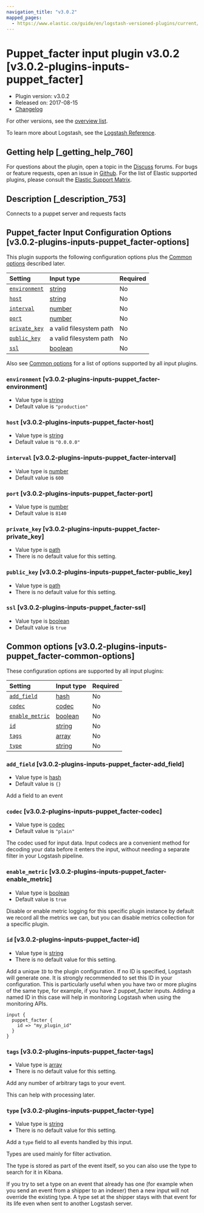 ```yaml
---
navigation_title: "v3.0.2"
mapped_pages:
  - https://www.elastic.co/guide/en/logstash-versioned-plugins/current/v3.0.2-plugins-inputs-puppet_facter.html
---
```


# Puppet_facter input plugin v3.0.2 [v3.0.2-plugins-inputs-puppet_facter]

* Plugin version: v3.0.2
* Released on: 2017-08-15
* [Changelog](https://github.com/logstash-plugins/logstash-input-puppet_facter/blob/v3.0.2/CHANGELOG.md)

For other versions, see the [overview list](input-puppet_facter-index.md).

To learn more about Logstash, see the [Logstash Reference](https://www.elastic.co/guide/en/logstash/current/index.html).

## Getting help [_getting_help_760]

For questions about the plugin, open a topic in the [Discuss](http://discuss.elastic.co) forums. For bugs or feature requests, open an issue in [Github](https://github.com/logstash-plugins/logstash-input-puppet_facter). For the list of Elastic supported plugins, please consult the [Elastic Support Matrix](https://www.elastic.co/support/matrix#matrix_logstash_plugins).

## Description [_description_753]

Connects to a puppet server and requests facts

## Puppet_facter Input Configuration Options [v3.0.2-plugins-inputs-puppet_facter-options]

This plugin supports the following configuration options plus the [Common options](v3-0-2-plugins-inputs-puppet_facter.md#v3.0.2-plugins-inputs-puppet_facter-common-options) described later.

| Setting | Input type | Required |
| :- | :- | :- |
| [`environment`](v3-0-2-plugins-inputs-puppet_facter.md#v3.0.2-plugins-inputs-puppet_facter-environment) | [string](/lsr/value-types.md#string) | No |
| [`host`](v3-0-2-plugins-inputs-puppet_facter.md#v3.0.2-plugins-inputs-puppet_facter-host) | [string](/lsr/value-types.md#string) | No |
| [`interval`](v3-0-2-plugins-inputs-puppet_facter.md#v3.0.2-plugins-inputs-puppet_facter-interval) | [number](/lsr/value-types.md#number) | No |
| [`port`](v3-0-2-plugins-inputs-puppet_facter.md#v3.0.2-plugins-inputs-puppet_facter-port) | [number](/lsr/value-types.md#number) | No |
| [`private_key`](v3-0-2-plugins-inputs-puppet_facter.md#v3.0.2-plugins-inputs-puppet_facter-private_key) | a valid filesystem path | No |
| [`public_key`](v3-0-2-plugins-inputs-puppet_facter.md#v3.0.2-plugins-inputs-puppet_facter-public_key) | a valid filesystem path | No |
| [`ssl`](v3-0-2-plugins-inputs-puppet_facter.md#v3.0.2-plugins-inputs-puppet_facter-ssl) | [boolean](/lsr/value-types.md#boolean) | No |

Also see [Common options](v3-0-2-plugins-inputs-puppet_facter.md#v3.0.2-plugins-inputs-puppet_facter-common-options) for a list of options supported by all input plugins.

### `environment` [v3.0.2-plugins-inputs-puppet_facter-environment]

* Value type is [string](/lsr/value-types.md#string)
* Default value is `"production"`

### `host` [v3.0.2-plugins-inputs-puppet_facter-host]

* Value type is [string](/lsr/value-types.md#string)
* Default value is `"0.0.0.0"`

### `interval` [v3.0.2-plugins-inputs-puppet_facter-interval]

* Value type is [number](/lsr/value-types.md#number)
* Default value is `600`

### `port` [v3.0.2-plugins-inputs-puppet_facter-port]

* Value type is [number](/lsr/value-types.md#number)
* Default value is `8140`

### `private_key` [v3.0.2-plugins-inputs-puppet_facter-private_key]

* Value type is [path](/lsr/value-types.md#path)
* There is no default value for this setting.

### `public_key` [v3.0.2-plugins-inputs-puppet_facter-public_key]

* Value type is [path](/lsr/value-types.md#path)
* There is no default value for this setting.

### `ssl` [v3.0.2-plugins-inputs-puppet_facter-ssl]

* Value type is [boolean](/lsr/value-types.md#boolean)
* Default value is `true`

## Common options [v3.0.2-plugins-inputs-puppet_facter-common-options]

These configuration options are supported by all input plugins:

| Setting | Input type | Required |
| :- | :- | :- |
| [`add_field`](v3-0-2-plugins-inputs-puppet_facter.md#v3.0.2-plugins-inputs-puppet_facter-add_field) | [hash](/lsr/value-types.md#hash) | No |
| [`codec`](v3-0-2-plugins-inputs-puppet_facter.md#v3.0.2-plugins-inputs-puppet_facter-codec) | [codec](/lsr/value-types.md#codec) | No |
| [`enable_metric`](v3-0-2-plugins-inputs-puppet_facter.md#v3.0.2-plugins-inputs-puppet_facter-enable_metric) | [boolean](/lsr/value-types.md#boolean) | No |
| [`id`](v3-0-2-plugins-inputs-puppet_facter.md#v3.0.2-plugins-inputs-puppet_facter-id) | [string](/lsr/value-types.md#string) | No |
| [`tags`](v3-0-2-plugins-inputs-puppet_facter.md#v3.0.2-plugins-inputs-puppet_facter-tags) | [array](/lsr/value-types.md#array) | No |
| [`type`](v3-0-2-plugins-inputs-puppet_facter.md#v3.0.2-plugins-inputs-puppet_facter-type) | [string](/lsr/value-types.md#string) | No |

### `add_field` [v3.0.2-plugins-inputs-puppet_facter-add_field]

* Value type is [hash](/lsr/value-types.md#hash)
* Default value is `{}`

Add a field to an event

### `codec` [v3.0.2-plugins-inputs-puppet_facter-codec]

* Value type is [codec](/lsr/value-types.md#codec)
* Default value is `"plain"`

The codec used for input data. Input codecs are a convenient method for decoding your data before it enters the input, without needing a separate filter in your Logstash pipeline.

### `enable_metric` [v3.0.2-plugins-inputs-puppet_facter-enable_metric]

* Value type is [boolean](/lsr/value-types.md#boolean)
* Default value is `true`

Disable or enable metric logging for this specific plugin instance by default we record all the metrics we can, but you can disable metrics collection for a specific plugin.

### `id` [v3.0.2-plugins-inputs-puppet_facter-id]

* Value type is [string](/lsr/value-types.md#string)
* There is no default value for this setting.

Add a unique `ID` to the plugin configuration. If no ID is specified, Logstash will generate one. It is strongly recommended to set this ID in your configuration. This is particularly useful when you have two or more plugins of the same type, for example, if you have 2 puppet\_facter inputs. Adding a named ID in this case will help in monitoring Logstash when using the monitoring APIs.

```
input {
  puppet_facter {
    id => "my_plugin_id"
  }
}
```

### `tags` [v3.0.2-plugins-inputs-puppet_facter-tags]

* Value type is [array](/lsr/value-types.md#array)
* There is no default value for this setting.

Add any number of arbitrary tags to your event.

This can help with processing later.

### `type` [v3.0.2-plugins-inputs-puppet_facter-type]

* Value type is [string](/lsr/value-types.md#string)
* There is no default value for this setting.

Add a `type` field to all events handled by this input.

Types are used mainly for filter activation.

The type is stored as part of the event itself, so you can also use the type to search for it in Kibana.

If you try to set a type on an event that already has one (for example when you send an event from a shipper to an indexer) then a new input will not override the existing type. A type set at the shipper stays with that event for its life even when sent to another Logstash server.
